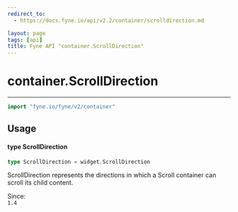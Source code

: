 ```yaml
---
redirect_to:
  - https://docs.fyne.io/api/v2.2/container/scrolldirection.md

layout: page
tags: [api]
title: Fyne API "container.ScrollDirection"
---
```



# container.ScrollDirection
---
```go
import "fyne.io/fyne/v2/container"
```

## Usage

#### type ScrollDirection

```go
type ScrollDirection = widget.ScrollDirection
```

ScrollDirection represents the directions in which a Scroll container can scroll its child content.


<div class="since">Since: <code>
1.4</code></div>
